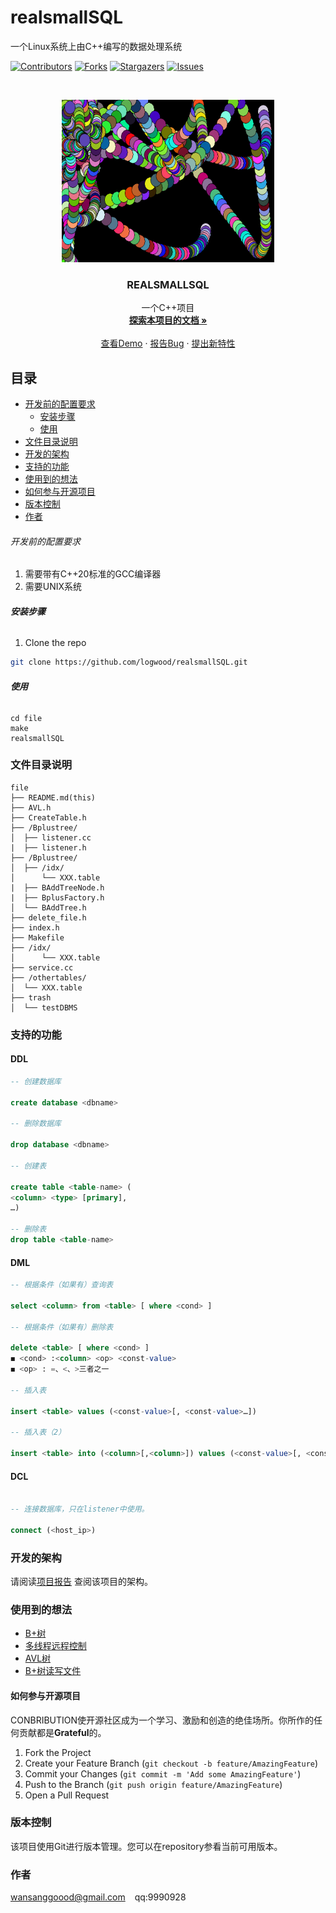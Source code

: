 # realsmallSQL

一个Linux系统上由C++编写的数据处理系统

<!-- PROJECT SHIELDS -->

[![Contributors][contributors-shield]][contributors-url]
[![Forks][forks-shield]][forks-url]
[![Stargazers][stars-shield]][stars-url]
[![Issues][issues-shield]][issues-url]

<!-- PROJECT LOGO -->
<br />

<p align="center">
  <a href="https://github.com/logwood/realsmallSQL/">
    <img src="img/proj_img.png" alt="Logo" width="340" height="260">
  </a>

  <h3 align="center">REALSMALLSQL</h3>
  <p align="center">
    一个C++项目
    <br />
    <a href="https://github.com/logwood/realsmallSQL"><strong>探索本项目的文档 »</strong></a>
    <br />
    <br />
    <a href="https://github.com/logwood/realsmallSQL">查看Demo</a>
    ·
    <a href="https://github.com/logwood/realsmallSQL/issues">报告Bug</a>
    ·
    <a href="https://github.com/logwood/realsmallSQL/issues">提出新特性</a>
  </p>

</p>


 
## 目录

- [开发前的配置要求](#开发前的配置要求)
  - [安装步骤](#安装步骤)
  - [使用](#使用)
- [文件目录说明](#文件目录说明)
- [开发的架构](#开发的架构)
- [支持的功能](#支持的功能)
- [使用到的想法](#使用到的想法)
- [如何参与开源项目](#如何参与开源项目)
- [版本控制](#版本控制)
- [作者](#作者)

###### 开发前的配置要求

1. 需要带有C++20标准的GCC编译器
2. 需要UNIX系统

###### **安装步骤**


1. Clone the repo

```sh
git clone https://github.com/logwood/realsmallSQL.git
```

###### **使用**
```Shell
cd file
make
realsmallSQL
```

### 文件目录说明

```
file
├── README.md(this)
├── AVL.h
├── CreateTable.h
├── /Bplustree/
│  ├── listener.cc
|  ├── listener.h
├── /Bplustree/
│  ├── /idx/
│      └── XXX.table
|  ├── BAddTreeNode.h
|  ├── BplusFactory.h
│  └── BAddTree.h
├── delete_file.h
├── index.h
├── Makefile
├── /idx/
│      └── XXX.table
├── service.cc
├── /othertables/
│  └── XXX.table
├── trash
│  └── testDBMS
```

### 支持的功能

#### DDL
```sql
-- 创建数据库

create database <dbname>

-- 删除数据库

drop database <dbname>

-- 创建表

create table <table-name> (
<column> <type> [primary], 
…)

-- 删除表
drop table <table-name>

```
#### DML
```sql
-- 根据条件（如果有）查询表

select <column> from <table> [ where <cond> ]

-- 根据条件（如果有）删除表

delete <table> [ where <cond> ]
◼ <cond> :<column> <op> <const-value>
◼ <op> : =、<、>三者之一

-- 插入表

insert <table> values (<const-value>[, <const-value>…])

-- 插入表（2）

insert <table> into (<column>[,<column>]) values (<const-value>[, <const-value>…])
```
#### DCL
```sql

-- 连接数据库，只在listener中使用。

connect (<host_ip>)

```


### 开发的架构 

请阅读[项目报告](/report.pdf) 查阅该项目的架构。

### 使用到的想法

- [B+树](https://zhuanlan.zhihu.com/p/149287061)
- [多线程远程控制](https://www.cnblogs.com/yskn/p/9355556.html)
- [AVL树](https://laravel.com)
- [B+树读写文件](https://www.cnblogs.com/cangqiongbingchen/p/4559192.html)

#### 如何参与开源项目

CONBRIBUTION使开源社区成为一个学习、激励和创造的绝佳场所。你所作的任何贡献都是**Grateful**的。


1. Fork the Project
2. Create your Feature Branch (`git checkout -b feature/AmazingFeature`)
3. Commit your Changes (`git commit -m 'Add some AmazingFeature'`)
4. Push to the Branch (`git push origin feature/AmazingFeature`)
5. Open a Pull Request



### 版本控制

该项目使用Git进行版本管理。您可以在repository参看当前可用版本。

### 作者

wansanggoood@gmail.com
&ensp; 
qq:9990928  

<!-- links -->
[your-project-path]:logwood/realsmallSQL
[contributors-shield]: https://img.shields.io/github/contributors/logwood/realsmallSQL.svg?style=flat-square
[contributors-url]: https://github.com/logwood/realsmallSQL/graphs/contributors
[forks-shield]: https://img.shields.io/github/forks/logwood/realsmallSQL.svg?style=flat-square
[forks-url]: https://github.com/logwood/realsmallSQL/network/members
[stars-shield]: https://img.shields.io/github/stars/logwood/realsmallSQL.svg?style=flat-square
[stars-url]: https://github.com/logwood/realsmallSQL/stargazers
[issues-shield]: https://img.shields.io/github/issues/logwood/realsmallSQL.svg?style=flat-square
[issues-url]: https://img.shields.io/github/issues/logwood/realsmallSQL.svg
[license-shield]: https://img.shields.io/github/license/logwood/realsmallSQL.svg?style=flat-square
[license-url]: https://github.com/logwood/realsmallSQL/blob/master/LICENSE.txt
[linkedin-shield]: https://img.shields.io/badge/-LinkedIn-black.svg?style=flat-square&logo=linkedin&colorB=555
[linkedin-url]: https://linkedin.com/in/shaojintian




